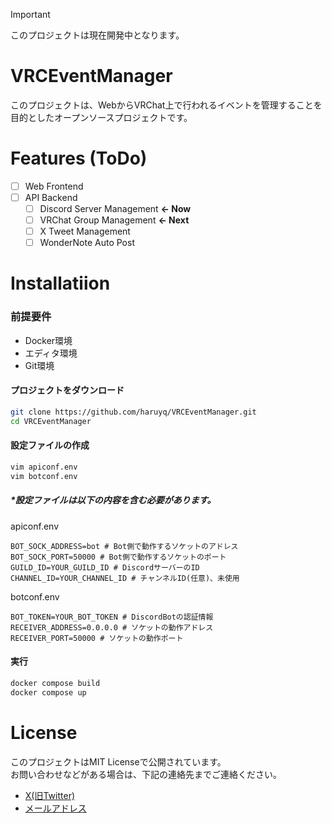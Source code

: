 > [!IMPORTANT]
> このプロジェクトは現在開発中となります。

# VRCEventManager
このプロジェクトは、WebからVRChat上で行われるイベントを管理することを目的としたオープンソースプロジェクトです。

# Features (ToDo)
- [ ] Web Frontend
- [ ] API Backend
  - [ ] Discord Server Management **<- Now**
  - [ ] VRChat Group Management **<- Next**
  - [ ] X Tweet Management
  - [ ] WonderNote Auto Post

# Installatiion
### 前提要件
* Docker環境
* エディタ環境
* Git環境

#### プロジェクトをダウンロード
```bash
git clone https://github.com/haruyq/VRCEventManager.git
cd VRCEventManager
```

#### 設定ファイルの作成
```bash
vim apiconf.env
vim botconf.env
```
##### *設定ファイルは以下の内容を含む必要があります。
apiconf.env
```env
BOT_SOCK_ADDRESS=bot # Bot側で動作するソケットのアドレス
BOT_SOCK_PORT=50000 # Bot側で動作するソケットのポート
GUILD_ID=YOUR_GUILD_ID # DiscordサーバーのID
CHANNEL_ID=YOUR_CHANNEL_ID # チャンネルID(任意)、未使用
```
botconf.env
```env
BOT_TOKEN=YOUR_BOT_TOKEN # DiscordBotの認証情報
RECEIVER_ADDRESS=0.0.0.0 # ソケットの動作アドレス
RECEIVER_PORT=50000 # ソケットの動作ポート
```

#### 実行
```bash
docker compose build
docker compose up
```

# License
このプロジェクトはMIT Licenseで公開されています。  
お問い合わせなどがある場合は、下記の連絡先までご連絡ください。  
* [X(旧Twitter)](https://x.com/haruwaiku)
* [メールアドレス](mailto:haruwaiku@gmail.com)
